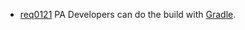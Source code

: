 * [req0121](https://github.com/PolitAktiv/politaktiv-requirements/tree/master/en/requirements/req0121.md) PA Developers can do the build with [Gradle](https://gradle.org/).
